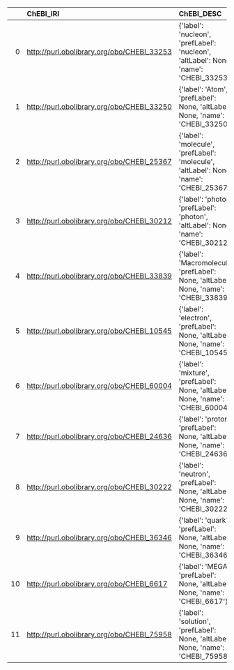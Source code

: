|    | ChEBI_IRI                                  | ChEBI_DESC                                                                              | CIF_IRI                                                         | CIF_DESC                              | CIF_DEF   |
|---:|:-------------------------------------------|:----------------------------------------------------------------------------------------|:----------------------------------------------------------------|:--------------------------------------|:----------|
|  0 | http://purl.obolibrary.org/obo/CHEBI_33253 | {'label': 'nucleon', 'prefLabel': 'nucleon', 'altLabel': None, 'name': 'CHEBI_33253'}   | http://emmo.info/emmo#EMMO_50781fd9_a9e4_46ad_b7be_4500371d188d | {'prefLabel': 'nucleon'}              | []        |
|  1 | http://purl.obolibrary.org/obo/CHEBI_33250 | {'label': 'Atom', 'prefLabel': None, 'altLabel': None, 'name': 'CHEBI_33250'}           | http://emmo.info/domain-crystallography/cif_core#ATOM           | {'prefLabel': 'Atom', 'name': 'Atom'} | []        |
|  2 | http://purl.obolibrary.org/obo/CHEBI_25367 | {'label': 'molecule', 'prefLabel': 'molecule', 'altLabel': None, 'name': 'CHEBI_25367'} | http://emmo.info/emmo#EMMO_3397f270_dfc1_4500_8f6f_4d0d85ac5f71 | {'prefLabel': 'molecule'}             | []        |
|  3 | http://purl.obolibrary.org/obo/CHEBI_30212 | {'label': 'photon', 'prefLabel': 'photon', 'altLabel': None, 'name': 'CHEBI_30212'}     | http://emmo.info/emmo#EMMO_25f8b804_9a0b_4387_a3e7_b35bce5365ee | {'prefLabel': 'photon'}               | []        |
|  4 | http://purl.obolibrary.org/obo/CHEBI_33839 | {'label': 'Macromolecule', 'prefLabel': None, 'altLabel': None, 'name': 'CHEBI_33839'}  | http://emmo.info/emmo#EMMO_a14dd591_8b7a_4847_8c91_3a2f421a45b4 | {'prefLabel': 'Macromolecule'}        | []        |
|  5 | http://purl.obolibrary.org/obo/CHEBI_10545 | {'label': 'electron', 'prefLabel': None, 'altLabel': None, 'name': 'CHEBI_10545'}       | http://emmo.info/emmo#EMMO_8043d3c6_a4c1_4089_ba34_9744e28e5b3d | {'prefLabel': 'electron'}             | []        |
|  6 | http://purl.obolibrary.org/obo/CHEBI_60004 | {'label': 'mixture', 'prefLabel': None, 'altLabel': None, 'name': 'CHEBI_60004'}        | http://emmo.info/emmo#EMMO_ec2c8ac8_98c5_4c74_b85b_ff8e8ca6655c | {'prefLabel': 'mixture'}              | []        |
|  7 | http://purl.obolibrary.org/obo/CHEBI_24636 | {'label': 'proton', 'prefLabel': None, 'altLabel': None, 'name': 'CHEBI_24636'}         | http://emmo.info/emmo#EMMO_8f87e700_99a8_4427_8ffb_e493de05c217 | {'prefLabel': 'proton'}               | []        |
|  8 | http://purl.obolibrary.org/obo/CHEBI_30222 | {'label': 'neutron', 'prefLabel': None, 'altLabel': None, 'name': 'CHEBI_30222'}        | http://emmo.info/emmo#EMMO_df808271_df91_4f27_ba59_fa423c51896c | {'prefLabel': 'neutron'}              | []        |
|  9 | http://purl.obolibrary.org/obo/CHEBI_36346 | {'label': 'quark', 'prefLabel': None, 'altLabel': None, 'name': 'CHEBI_36346'}          | http://emmo.info/emmo#EMMO_72d53756_7fb1_46ed_980f_83f47efbe105 | {'prefLabel': 'quark'}                | []        |
| 10 | http://purl.obolibrary.org/obo/CHEBI_6617  | {'label': 'MEGA', 'prefLabel': None, 'altLabel': None, 'name': 'CHEBI_6617'}            | http://emmo.info/emmo#EMMO_5eaecadc_4f0d_4a3a_afc7_1fc0b83cc928 | {'prefLabel': 'MEGA'}                 | []        |
| 11 | http://purl.obolibrary.org/obo/CHEBI_75958 | {'label': 'solution', 'prefLabel': None, 'altLabel': None, 'name': 'CHEBI_75958'}       | http://emmo.info/emmo#EMMO_2031516a_2be7_48e8_9af7_7e1270e308fe | {'prefLabel': 'solution'}             | []        |